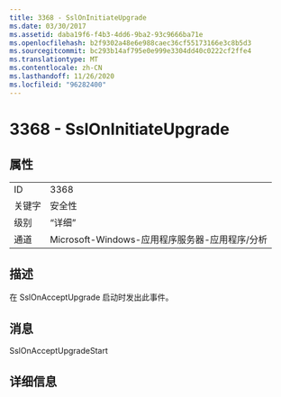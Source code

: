 ```yaml
---
title: 3368 - SslOnInitiateUpgrade
ms.date: 03/30/2017
ms.assetid: daba19f6-f4b3-4dd6-9ba2-93c9666ba71e
ms.openlocfilehash: b2f9302a48e6e988caec36cf55173166e3c8b5d3
ms.sourcegitcommit: bc293b14af795e0e999e3304dd40c0222cf2ffe4
ms.translationtype: MT
ms.contentlocale: zh-CN
ms.lasthandoff: 11/26/2020
ms.locfileid: "96282400"
---
```

# <a name="3368---ssloninitiateupgrade"></a>3368 - SslOnInitiateUpgrade

## <a name="properties"></a>属性  
  
|||  
|-|-|  
|ID|3368|  
|关键字|安全性|  
|级别|“详细”|  
|通道|Microsoft-Windows-应用程序服务器-应用程序/分析|  
  
## <a name="description"></a>描述  

 在 SslOnAcceptUpgrade 启动时发出此事件。  
  
## <a name="message"></a>消息  

 SslOnAcceptUpgradeStart  
  
## <a name="details"></a>详细信息
